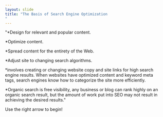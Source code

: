 ```yaml
---
layout: slide
title: "The Basis of Search Engine Optimization
"
---
```

"*Design for relevant and popular content.
 
 
 *Optimize content.
 
 
 *Spread content for the entirety of the Web.
 
 
 *Adjust site to changing search algorithms.
 
 
 *involves creating or changing website
copy and site links for high search engine results. When websites have
optimized content and keyword meta tags, search engines know how to
categorize the site more efficiently.

 
 *Organic search is free visibility, any business or blog can rank highly on an
organic search result, but the amount of work put into SEO may not result
in achieving the desired results."

Use the right arrow to begin!

